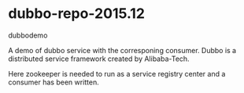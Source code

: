 # dubbo-repo-2015.12
dubbodemo

A demo of dubbo service with the corresponing consumer. Dubbo is a distributed service framework created by Alibaba-Tech.

Here zookeeper is needed to run as a service registry center and a consumer has been written.

